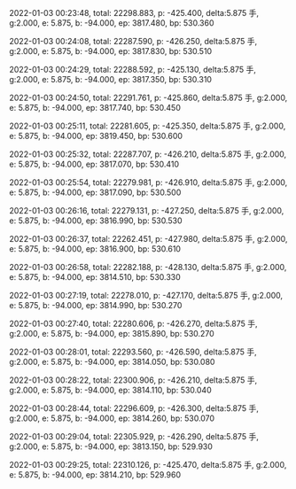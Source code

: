 2022-01-03 00:23:48, total: 22298.883, p: -425.400, delta:5.875 手, g:2.000, e: 5.875, b: -94.000, ep: 3817.480, bp: 530.360

2022-01-03 00:24:08, total: 22287.590, p: -426.250, delta:5.875 手, g:2.000, e: 5.875, b: -94.000, ep: 3817.830, bp: 530.510

2022-01-03 00:24:29, total: 22288.592, p: -425.130, delta:5.875 手, g:2.000, e: 5.875, b: -94.000, ep: 3817.350, bp: 530.310

2022-01-03 00:24:50, total: 22291.761, p: -425.860, delta:5.875 手, g:2.000, e: 5.875, b: -94.000, ep: 3817.740, bp: 530.450

2022-01-03 00:25:11, total: 22281.605, p: -425.350, delta:5.875 手, g:2.000, e: 5.875, b: -94.000, ep: 3819.450, bp: 530.600

2022-01-03 00:25:32, total: 22287.707, p: -426.210, delta:5.875 手, g:2.000, e: 5.875, b: -94.000, ep: 3817.070, bp: 530.410

2022-01-03 00:25:54, total: 22279.981, p: -426.910, delta:5.875 手, g:2.000, e: 5.875, b: -94.000, ep: 3817.090, bp: 530.500

2022-01-03 00:26:16, total: 22279.131, p: -427.250, delta:5.875 手, g:2.000, e: 5.875, b: -94.000, ep: 3816.990, bp: 530.530

2022-01-03 00:26:37, total: 22262.451, p: -427.980, delta:5.875 手, g:2.000, e: 5.875, b: -94.000, ep: 3816.900, bp: 530.610

2022-01-03 00:26:58, total: 22282.188, p: -428.130, delta:5.875 手, g:2.000, e: 5.875, b: -94.000, ep: 3814.510, bp: 530.330

2022-01-03 00:27:19, total: 22278.010, p: -427.170, delta:5.875 手, g:2.000, e: 5.875, b: -94.000, ep: 3814.990, bp: 530.270

2022-01-03 00:27:40, total: 22280.606, p: -426.270, delta:5.875 手, g:2.000, e: 5.875, b: -94.000, ep: 3815.890, bp: 530.270

2022-01-03 00:28:01, total: 22293.560, p: -426.590, delta:5.875 手, g:2.000, e: 5.875, b: -94.000, ep: 3814.050, bp: 530.080

2022-01-03 00:28:22, total: 22300.906, p: -426.210, delta:5.875 手, g:2.000, e: 5.875, b: -94.000, ep: 3814.110, bp: 530.040

2022-01-03 00:28:44, total: 22296.609, p: -426.300, delta:5.875 手, g:2.000, e: 5.875, b: -94.000, ep: 3814.260, bp: 530.070

2022-01-03 00:29:04, total: 22305.929, p: -426.290, delta:5.875 手, g:2.000, e: 5.875, b: -94.000, ep: 3813.150, bp: 529.930

2022-01-03 00:29:25, total: 22310.126, p: -425.470, delta:5.875 手, g:2.000, e: 5.875, b: -94.000, ep: 3814.210, bp: 529.960